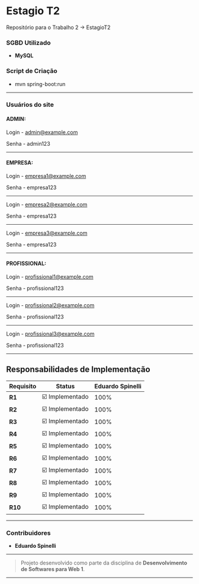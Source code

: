 # Estagio T2

Repositório para o Trabalho 2 -> EstagioT2

### SGBD Utilizado
- **MySQL**

### Script de Criação
- mvn spring-boot:run

---




### Usuários do site
#### ADMIN:

Login - admin@example.com

Senha - admin123

---

#### EMPRESA:
Login - empresa1@example.com

Senha - empresa123

---
Login - empresa2@example.com

Senha - empresa123

---
Login - empresa3@example.com

Senha - empresa123

---

#### PROFISSIONAL:
Login - profissional1@example.com

Senha - profissional123

---

Login - profissional2@example.com

Senha - profissional123

---

Login - profissional3@example.com

Senha - profissional123

---

## Responsabilidades de Implementação

| Requisito | Status                     | Eduardo Spinelli |
|-----------|----------------------------|------------------|
| **R1**    | ☑️ Implementado            | 100%             |
| **R2**    | ☑️ Implementado            | 100%             |
| **R3**    | ☑️ Implementado            | 100%             |
| **R4**    | ☑️ Implementado            | 100%             |
| **R5**    | ☑️ Implementado            | 100%             |
| **R6**    | ☑️ Implementado            | 100%             |
| **R7**    | ☑️ Implementado            | 100%             |
| **R8**    | ☑️ Implementado            | 100%             |
| **R9**    | ☑️ Implementado            | 100%             |
| **R10**   | ☑️ Implementado            | 100%             |


---

### Contribuidores
- **Eduardo Spinelli**


---

> Projeto desenvolvido como parte da disciplina de **Desenvolvimento de Softwares para Web 1**.

---
